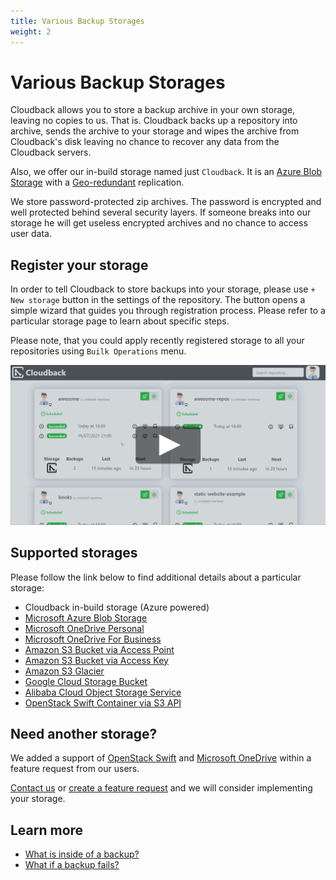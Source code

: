 ```yaml
---
title: Various Backup Storages
weight: 2
---
```


# Various Backup Storages

Cloudback allows you to store a backup archive in your own storage, leaving no copies to us. That is. Cloudback backs up a repository into archive, sends the archive to your storage and wipes the archive from Cloudback's disk leaving no chance to recover any data from the Cloudback servers.

Also, we offer our in-build storage named just `Cloudback`. It is an [Azure Blob Storage](https://azure.microsoft.com/en-us/services/storage/blobs/) with a [Geo-redundant](https://docs.microsoft.com/en-us/azure/storage/common/storage-redundancy#redundancy-in-a-secondary-region) replication. 

We store password-protected zip archives. The password is encrypted and well protected behind several security layers. If someone breaks into our storage he will get useless encrypted archives and no chance to access user data.

## Register your storage

In order to tell Cloudback to store backups into your storage, please use `+ New storage` button in the settings of the repository. The button opens a simple wizard that guides you through registration process. Please refer to a particular storage page to learn about specific steps.

Please note, that you could apply recently registered storage to all your repositories using `Builk Operations` menu.

<p align="center">
  <img src="/static/features/storages-wizard.png" data-alt="/static/features/storages-wizard.gif"
       alt="Storage Wizard" onclick="swapGif(this)" style="cursor: pointer;"/>
</p>


## Supported storages

Please follow the link below to find additional details about a particular storage:

- Cloudback in-build storage (Azure powered)
- [Microsoft Azure Blob Storage](/custom-storages/microsoft-azure-blob-container/)
- [Microsoft OneDrive Personal](/custom-storages/onedrive)
- [Microsoft OneDrive For Business](/custom-storages/onedrive)
- [Amazon S3 Bucket via Access Point](/custom-storages/amazon-s3-bucket)
- [Amazon S3 Bucket via Access Key](/custom-storages/amazon-s3-bucket-access-key)
- [Amazon S3 Glacier](/custom-storages/amazon-s3-glacier)
- [Google Cloud Storage Bucket](/custom-storages/google-cloud)
- [Alibaba Cloud Object Storage Service](/custom-storages/alibaba-cloud)
- [OpenStack Swift Container via S3 API](/custom-storages/swift)

## Need another storage?

We added a support of [OpenStack Swift](https://github.com/cloudback/issue-tracker/issues/6) and [Microsoft OneDrive](https://github.com/cloudback/issue-tracker/issues/7) within a feature request from our users.

[Contact us](/contact-us) or [create a feature request](https://github.com/cloudback/issue-tracker/issues/new?template=feature_request.md) and we will consider implementing your storage.

## Learn more

- [What is inside of a backup?]()
- [What if a backup fails?]()
